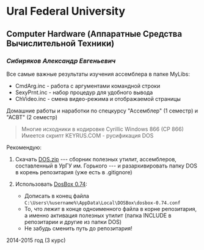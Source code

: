 Ural Federal University
=======================
Computer Hardware (Аппаратные Средства Вычислительной Техники)
--------------------------------------------------------------
### *Сибиряков Александр Евгеньевич* ###

Все самые важные результаты изучения ассемблера в папке MyLibs:
  * CmdArg.inc - работа с аргументами командной строки
  * SexyPrnt.inc - набор процедур для удобного вывода
  * ChVideo.inc - смена видео-режима и отображаемой страницы

Домашние работы и наработки по спецкурсу "Ассемблер" (1 семестр) и "АСВТ" (2 семестр)

> Многие исходники в кодировке Cyrillic Windows 866 (CP 866)
> Имеется скрипт KEYRUS.COM - русификация DOS

Рекомендую:

1. Скачать [DOS.zip](ftp://cs.usu.edu.ru/) --- сборник полезных утилит, ассемблеров,
    составленный в УрГУ им. Горького --- и разархивировать папку DOS в корень репозитария
	(уже есть в .gitignore)

2. Использовать [DosBox 0.74](http://www.dosbox.com/download.php?main=1):

      * Дописать в конец файла `C:\Users\%username%\AppData\Local\DOSBox\dosbox-0.74.conf`
      * То, что лежит в конце одноименного файла в корне репозитария, а именно активация
        полезных утилит (папка INCLUDE в репозитарии и другие из папки DOS)
      * Не забудь сменить путь до репозитария!


2014-2015 год (3 курс)
